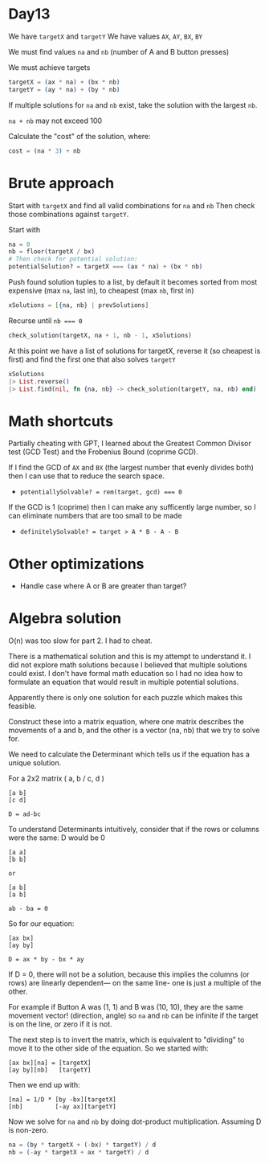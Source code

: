 # Day13

We have `targetX` and `targetY`
We have values `AX`, `AY`, `BX`, `BY`

We must find values `na` and `nb` (number of A and B button presses)

We must achieve targets

```elixir
targetX = (ax * na) + (bx * nb)
targetY = (ay * na) + (by * nb)
```

If multiple solutions for `na` and `nb` exist, take the solution with the largest `nb`.

`na + nb` may not exceed 100

Calculate the "cost" of the solution, where:

```elixir
cost = (na * 3) + nb
```

# Brute approach

Start with `targetX` and find all valid combinations for `na` and `nb`
Then check those combinations against `targetY`.

Start with

```elixir
na = 0
nb = floor(targetX / bx)
# Then check for potential solution:
potentialSolution? = targetX === (ax * na) + (bx * nb)
```

Push found solution tuples to a list, by default it becomes sorted from most expensive (max `na`, last in), to cheapest (max `nb`, first in)

```elixir
xSolutions = [{na, nb} | prevSolutions]
```

Recurse until `nb === 0`

```elixir
check_solution(targetX, na + 1, nb - 1, xSolutions)
```

At this point we have a list of solutions for targetX, reverse it (so cheapest is first) and find the first one that also solves `targetY`

```elixir
xSolutions
|> List.reverse()
|> List.find(nil, fn {na, nb} -> check_solution(targetY, na, nb) end)
```

# Math shortcuts

Partially cheating with GPT, I learned about the Greatest Common Divisor test (GCD Test) and the Frobenius Bound (coprime GCD).

If I find the GCD of `AX` and `BX` (the largest number that evenly divides both) then I can use that to reduce the search space.

- `potentiallySolvable? = rem(target, gcd) === 0`

If the GCD is 1 (coprime) then I can make any sufficently large number, so I can eliminate numbers that are too small to be made

- `definitelySolvable? = target > A * B - A - B`

# Other optimizations

- Handle case where A or B are greater than target?

# Algebra solution

O(n) was too slow for part 2. I had to cheat.

There is a mathematical solution and this is my attempt to understand it. I did not explore math solutions because I believed that multiple solutions could exist.
I don't have formal math education so I had no idea how to formulate an equation that would result in multiple potential solutions.

Apparently there is only one solution for each puzzle which makes this feasible.

Construct these into a matrix equation, where one matrix describes the movements of a and b, and the other is a vector (na, nb) that we try to solve for.

We need to calculate the Determinant which tells us if the equation has a unique solution.

For a 2x2 matrix ( a, b / c, d )

```
[a b]
[c d]

D = ad-bc
```

To understand Determinants intuitively, consider that if the rows or columns were the same: D would be 0

```
[a a]
[b b]

or

[a b]
[a b]

ab - ba = 0
```

So for our equation:

```
[ax bx]
[ay by]

D = ax * by - bx * ay
```

If D = 0, there will not be a solution, because this implies the columns (or rows) are linearly dependent— on the same line- one is just a multiple of the other.

For example if Button A was (1, 1) and B was (10, 10), they are the same movement vector! (direction, angle) so `na` and `nb` can be infinite if the target is on the line, or zero if it is not.

The next step is to invert the matrix, which is equivalent to "dividing" to move it to the other side of the equation. So we started with:

```
[ax bx][na] = [targetX]
[ay by][nb]   [targetY]
```

Then we end up with:

```
[na] = 1/D * [by -bx][targetX]
[nb]         [-ay ax][targetY]
```

Now we solve for `na` and `nb` by doing dot-product multiplication. Assuming D is non-zero.

```elixir
na = (by * targetX + (-bx) * targetY) / d
nb = (-ay * targetX + ax * targetY) / d
```
